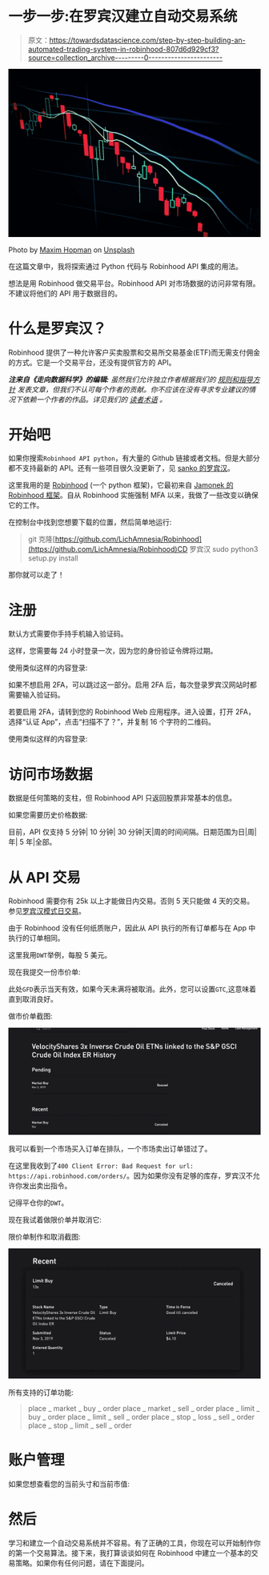 # 一步一步:在罗宾汉建立自动交易系统

> 原文：<https://towardsdatascience.com/step-by-step-building-an-automated-trading-system-in-robinhood-807d6d929cf3?source=collection_archive---------0----------------------->

![](img/5f2771540607a7a0fa11dfbdec2efd2a.png)

Photo by [Maxim Hopman](https://unsplash.com/@nampoh?utm_source=medium&utm_medium=referral) on [Unsplash](https://unsplash.com?utm_source=medium&utm_medium=referral)

在这篇文章中，我将探索通过 Python 代码与 Robinhood API 集成的用法。

想法是用 Robinhood 做交易平台。Robinhood API 对市场数据的访问非常有限。不建议将他们的 API 用于数据目的。

# 什么是罗宾汉？

Robinhood 提供了一种允许客户买卖股票和交易所交易基金(ETF)而无需支付佣金的方式。它是一个交易平台，还没有提供官方的 API。

***注来自《走向数据科学》的编辑:*** *虽然我们允许独立作者根据我们的* [*规则和指导方针*](/questions-96667b06af5) *发表文章，但我们不认可每个作者的贡献。你不应该在没有寻求专业建议的情况下依赖一个作者的作品。详见我们的* [*读者术语*](/readers-terms-b5d780a700a4) *。*

# 开始吧

如果你搜索`Robinhood API python`，有大量的 Github 链接或者文档。但是大部分都不支持最新的 API。还有一些项目很久没更新了，见 [sanko 的罗宾汉](https://github.com/sanko/Robinhood)。

这里我用的是 [Robinhood](https://github.com/LichAmnesia/Robinhood) (一个 python 框架)，它最初来自 [Jamonek 的 Robinhood 框架](https://github.com/Jamonek/Robinhood)。自从 Robinhood 实施强制 MFA 以来，我做了一些改变以确保它的工作。

在控制台中找到您想要下载的位置，然后简单地运行:

> git 克隆[https://github.com/LichAmnesia/Robinhood](https://github.com/LichAmnesia/Robinhood)CD 罗宾汉
> sudo python3 setup.py install

那你就可以走了！

# 注册

默认方式需要你手持手机输入验证码。

这样，您需要每 24 小时登录一次，因为您的身份验证令牌将过期。

使用类似这样的内容登录:

如果不想启用 2FA，可以跳过这一部分。启用 2FA 后，每次登录罗宾汉网站时都需要输入验证码。

若要启用 2FA，请转到您的 Robinhood Web 应用程序。进入设置，打开 2FA，选择“认证 App”，点击“扫描不了？”，并复制 16 个字符的二维码。

使用类似这样的内容登录:

# 访问市场数据

数据是任何策略的支柱，但 Robinhood API 只返回股票非常基本的信息。

如果您需要历史价格数据:

目前，API 仅支持 5 分钟| 10 分钟| 30 分钟|天|周的时间间隔。日期范围为日|周|年| 5 年|全部。

# 从 API 交易

Robinhood 需要你有 25k 以上才能做日内交易。否则 5 天只能做 4 天的交易。参见[罗宾汉模式日交易](https://robinhood.com/support/articles/360001227026/pattern-day-trading/)。

由于 Robinhood 没有任何纸质账户，因此从 API 执行的所有订单都与在 App 中执行的订单相同。

这里我用`DWT`举例，每股 5 美元。

现在我提交一份市价单:

此处`GFD`表示当天有效，如果今天未满将被取消。此外，您可以设置`GTC`,这意味着直到取消良好。

做市价单截图:

![](img/decbcf9b8bc0509c9bb24c099f30e91e.png)

我可以看到一个市场买入订单在排队，一个市场卖出订单错过了。

在这里我收到了`400 Client Error: Bad Request for url: https://api.robinhood.com/orders/`。因为如果你没有足够的库存，罗宾汉不允许你发出卖出指令。

记得平仓你的`DWT`。

现在我试着做限价单并取消它:

限价单制作和取消截图:

![](img/c998870c43311430b22aa517b8d168a1.png)

所有支持的订单功能:

> place _ market _ buy _ order
> place _ market _ sell _ order
> place _ limit _ buy _ order
> place _ limit _ sell _ order
> place _ stop _ loss _ sell _ order
> place _ stop _ limit _ sell _ order

# 账户管理

如果您想查看您的当前头寸和当前市值:

# 然后

学习和建立一个自动交易系统并不容易。有了正确的工具，你现在可以开始制作你的第一个交易算法。接下来，我打算谈谈如何在 Robinhood 中建立一个基本的交易策略。如果你有任何问题，请在下面提问。